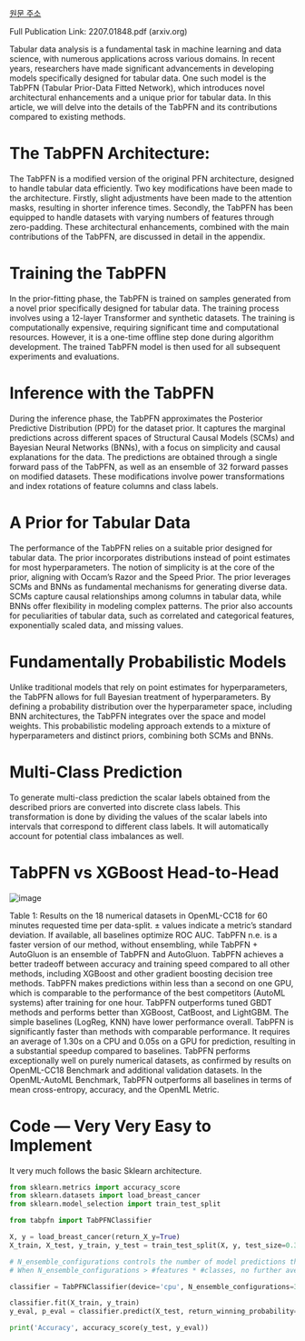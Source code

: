 [원문 주소](https://arxiv.org/abs/2207.01848)

Full Publication Link: 2207.01848.pdf (arxiv.org)

Tabular data analysis is a fundamental task in machine learning and data science, with numerous applications across various domains. In recent years, researchers have made significant advancements in developing models specifically designed for tabular data. One such model is the TabPFN (Tabular Prior-Data Fitted Network), which introduces novel architectural enhancements and a unique prior for tabular data. In this article, we will delve into the details of the TabPFN and its contributions compared to existing methods.

# The TabPFN Architecture:
The TabPFN is a modified version of the original PFN architecture, designed to handle tabular data efficiently. Two key modifications have been made to the architecture. Firstly, slight adjustments have been made to the attention masks, resulting in shorter inference times. Secondly, the TabPFN has been equipped to handle datasets with varying numbers of features through zero-padding. These architectural enhancements, combined with the main contributions of the TabPFN, are discussed in detail in the appendix.

# Training the TabPFN
In the prior-fitting phase, the TabPFN is trained on samples generated from a novel prior specifically designed for tabular data. The training process involves using a 12-layer Transformer and synthetic datasets. The training is computationally expensive, requiring significant time and computational resources. However, it is a one-time offline step done during algorithm development. The trained TabPFN model is then used for all subsequent experiments and evaluations.

# Inference with the TabPFN
During the inference phase, the TabPFN approximates the Posterior Predictive Distribution (PPD) for the dataset prior. It captures the marginal predictions across different spaces of Structural Causal Models (SCMs) and Bayesian Neural Networks (BNNs), with a focus on simplicity and causal explanations for the data. The predictions are obtained through a single forward pass of the TabPFN, as well as an ensemble of 32 forward passes on modified datasets. These modifications involve power transformations and index rotations of feature columns and class labels.

# A Prior for Tabular Data
The performance of the TabPFN relies on a suitable prior designed for tabular data. The prior incorporates distributions instead of point estimates for most hyperparameters. The notion of simplicity is at the core of the prior, aligning with Occam’s Razor and the Speed Prior. The prior leverages SCMs and BNNs as fundamental mechanisms for generating diverse data. SCMs capture causal relationships among columns in tabular data, while BNNs offer flexibility in modeling complex patterns. The prior also accounts for peculiarities of tabular data, such as correlated and categorical features, exponentially scaled data, and missing values.

# Fundamentally Probabilistic Models
Unlike traditional models that rely on point estimates for hyperparameters, the TabPFN allows for full Bayesian treatment of hyperparameters. By defining a probability distribution over the hyperparameter space, including BNN architectures, the TabPFN integrates over the space and model weights. This probabilistic modeling approach extends to a mixture of hyperparameters and distinct priors, combining both SCMs and BNNs.

# Multi-Class Prediction
To generate multi-class prediction the scalar labels obtained from the described priors are converted into discrete class labels. This transformation is done by dividing the values of the scalar labels into intervals that correspond to different class labels. It will automatically account for potential class imbalances as well.

# TabPFN vs XGBoost Head-to-Head

![image](https://github.com/joesiheon496/paper/assets/56191064/08f40b87-940a-45fb-bd57-ed4e3653e26d)


Table 1: Results on the 18 numerical datasets in OpenML-CC18 for 60 minutes requested time per data-split. ± values indicate a metric’s standard deviation. If available, all baselines optimize ROC AUC. TabPFN n.e. is a faster version of our method, without ensembling, while TabPFN + AutoGluon is an ensemble of TabPFN and AutoGluon.
TabPFN achieves a better tradeoff between accuracy and training speed compared to all other methods, including XGBoost and other gradient boosting decision tree methods.
TabPFN makes predictions within less than a second on one GPU, which is comparable to the performance of the best competitors (AutoML systems) after training for one hour.
TabPFN outperforms tuned GBDT methods and performs better than XGBoost, CatBoost, and LightGBM.
The simple baselines (LogReg, KNN) have lower performance overall.
TabPFN is significantly faster than methods with comparable performance. It requires an average of 1.30s on a CPU and 0.05s on a GPU for prediction, resulting in a substantial speedup compared to baselines.
TabPFN performs exceptionally well on purely numerical datasets, as confirmed by results on OpenML-CC18 Benchmark and additional validation datasets.
In the OpenML-AutoML Benchmark, TabPFN outperforms all baselines in terms of mean cross-entropy, accuracy, and the OpenML Metric.

# Code — Very Very Easy to Implement
It very much follows the basic Sklearn architecture.

```python
from sklearn.metrics import accuracy_score
from sklearn.datasets import load_breast_cancer
from sklearn.model_selection import train_test_split

from tabpfn import TabPFNClassifier

X, y = load_breast_cancer(return_X_y=True)
X_train, X_test, y_train, y_test = train_test_split(X, y, test_size=0.33, random_state=42)

# N_ensemble_configurations controls the number of model predictions that are ensembled with feature and class rotations (See our work for details).
# When N_ensemble_configurations > #features * #classes, no further averaging is applied.

classifier = TabPFNClassifier(device='cpu', N_ensemble_configurations=32)

classifier.fit(X_train, y_train)
y_eval, p_eval = classifier.predict(X_test, return_winning_probability=True)

print('Accuracy', accuracy_score(y_test, y_eval))
```
